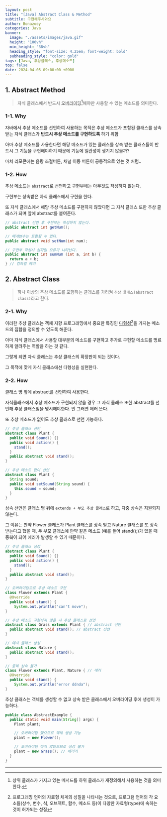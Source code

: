 ```yaml
---
layout: post
title: "[Java] Abstract Class & Method"
subtitle: 구현해주시와요
author: Bonazoey
categories: Java
banner:
  image: "./assets/images/java.gif"
  height: "100vh"
  min_height: "38vh"
  heading_style: "font-size: 4.25em; font-weight: bold"
  subheading_style: "color: gold"
tags: [Java, 추상클래스, 추상메소드]
top: false
date: 2024-04-05 09:00:00 +0900
---
```


## 1. Abstract Method

> 자식 클래스에서 반드시 <u>오버라이딩</u>[^or]해야만 사용할 수 있는 메소드를 의미한다.

### 1-1. Why

자바에서 추상 메소드를 선언하여 사용하는 목적은 추상 메소드가 포함된 클래스를 상속받는 자식 클래스가 **반드시 추상 메소드를 구현하도록** 하기 위함

아마 추상 메소드를 사용한다면 해당 메소드가 있는 클래스를 상속 받는 클래스들이 반드시 그 기능을 구현해야하기 때문에 기능에 일관성이 생기지 않을까?

마치 리모콘에는 음량 조절버튼, 채널 이동 버튼이 공통적으로 있는 것 처럼..

### 1-2. How

추상 메소드는 `abstract`로 선언하고 구현부에는 아무것도 작성하지 않는다.

구현부는 상속받은 자식 클래스에서 구현을 한다.

또 자식 클래스에서 해당 추상 메소드를 구현하지 않았다면 그 자식 클래스 또한 추상 클래스가 되며 앞에 abstract를 붙여준다.

~~~java
// abstract 선언 후 구현부는 작성하지 않는다.
public abstract int getNum();

// 매개변수는 포함될 수 있다.
public abstract void setNum(int num);

// 구현부 작성시 컴파일 오류가 나타난다.
public abstract int sumNum (int a, int b) {
  return a + b;
} // 컴파일 에러
~~~

## 2. Abstract Class

> 하나 이상의 추상 메소드를 포함하는 클래스를 가리켜 `추상 클래스(abstract class)`라고 한다.

### 2-1. Why

이러한 추상 클래스는 객체 지향 프로그래밍에서 중요한 특징인 <u>다형성</u>[^pm]을 가지는 메소드의 집합을 정의할 수 있도록 해준다.

아마 자식 클래스에서 사용할 대부분의 메소드를 구현하고 추가로 구현할 메소드를 명료하게 알려주는 역할을 하는 것 같다.

그렇게 되면 자식 클래스는 추상 클래스의 확장판이 되는 것이다.

그 목적에 맞게 자식 클래스에선 다형성을 실현한다.

### 2-2. How

클래스 명 앞에 abstract를 선언하여 사용한다.

자식클래스에서 추상 메소드가 구현되지 않을 경우 그 자식 클래스 또한 abstract를 선언해 추상 클래스임을 명시해야한다. 안 그러면 에러 뜬다.

또 추상 메소드가 없어도 추상 클래스로 선언 가능하다.

~~~java
// 추상 클래스 선언
abstract class Plant {
  public void Sound() {}
  public void action() {
    stand();
  }
  public abstract void stand();
}

// 추상 메소드 없이 선언
abstract class Plant {
  String sound;
  public void setSound(String sound) {
    this.sound = sound;
  }
}
~~~

상속 선언은 클래스 명 뒤에 `extends + 부모 추상 클래스`로 하고, 다중 상속은 지원되지 않는다.

그 이유는 만약 Flower 클래스가 Plant 클래스를 상속 받고 Nature 클래스를 또 상속 받는다고 했을 때, 두 부모 클래스에 만약 같은 메소드 (예를 들어 stand();)가 있을 때 중복이 되어 에러가 발생할 수 있기 때문이다.

~~~java
// 추상 클래스 생성
abstract class Plant {
  public void Sound() {}
  public void action() {
    stand();
  }
  public abstract void stand();
}

// 오버라이딩으로 추상 메소드 구현
class Flower extends Plant {
  @Override
  public void stand() {
    System.out.println("can't move");
}

// 추상 메소드 구현하지 않을 시 추상 클래스로 선언
abstract class Grass extends Plant { // abstract 선언
  public abstract void stand(); // abstract 선언
}
~~~

~~~java
// 예시 클래스 생성
abstract class Nature {
  public abstract void stand();
}

// 중복 상속 불가
class Flower extends Plant, Nature { // 에러
  @Override
  public void stand() {
    System.out.println("error ddnda");
}
~~~

추상 클래스는 객체를 생성할 수 없고 상속 받은 클래스에서 오버라이딩 후에 생성이 가능하다.

~~~java
public class AbstractExample {
  public static void main(String[] args) {
    Plant plant;

    // 오버라이딩 했으므로 객체 생성 가능
    plant = new Flower();

    // 오버라이딩 하지 않았으므로 생성 불가
    plant = new Grass(); // 에러러
  }
}
~~~
___

[^or]: 상위 클래스가 가지고 있는 메서드를 하위 클래스가 재정의해서 사용하는 것을 의미한다.

[^pm]: 프로그래밍 언어의 자료형 체계의 성질을 나타내는 것으로, 프로그램 언어의 각 요소들(상수, 변수, 식, 오브젝트, 함수, 메소드 등)이 다양한 자료형(type)에 속하는 것이 허가되는 성질

